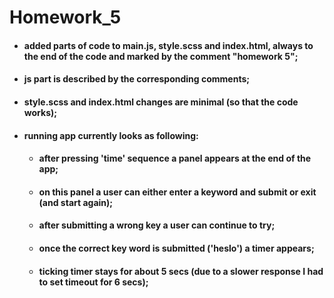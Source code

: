 # Homework_5
* #### added parts of code to main.js, style.scss and index.html, always to the end of the code and marked by the comment "homework 5";
* #### js part is described by the corresponding comments;
* #### style.scss and index.html changes are minimal (so that the code works);
* #### running app currently looks as following:
  * #### after pressing 'time' sequence a panel appears at the end of the app;
  * #### on this panel a user can either enter a keyword and submit or exit (and start again);
  * #### after submitting a wrong key a user can continue to try;
  * #### once the correct key word is submitted ('heslo') a timer appears;
  * #### ticking timer stays for about 5 secs (due to a slower response I had to set timeout for 6 secs);

